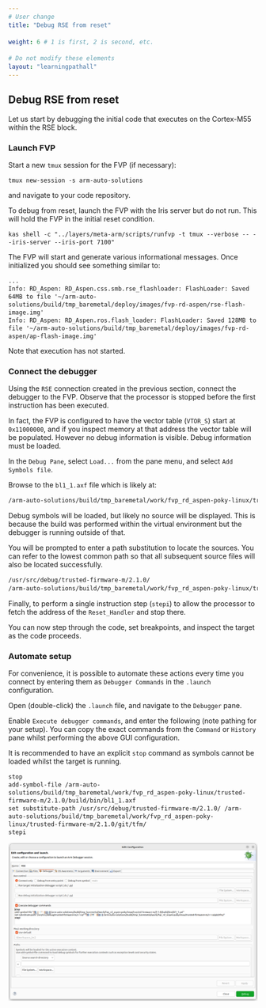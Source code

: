 ```yaml
---
# User change
title: "Debug RSE from reset"

weight: 6 # 1 is first, 2 is second, etc.

# Do not modify these elements
layout: "learningpathall"
---
```


## Debug RSE from reset

Let us start by debugging the initial code that executes on the Cortex-M55 within the RSE block.

### Launch FVP

Start a new `tmux` session for the FVP (if necessary):
```command
tmux new-session -s arm-auto-solutions
```
and navigate to your code repository.

To debug from reset, launch the FVP with the Iris server but do not run. This will hold the FVP in the initial reset condition.

```command
kas shell -c "../layers/meta-arm/scripts/runfvp -t tmux --verbose -- --iris-server --iris-port 7100"
```
The FVP will start and generate various informational messages. Once initialized you should see something similar to:

```output
...
Info: RD_Aspen: RD_Aspen.css.smb.rse_flashloader: FlashLoader: Saved 64MB to file '~/arm-auto-solutions/build/tmp_baremetal/deploy/images/fvp-rd-aspen/rse-flash-image.img'
Info: RD_Aspen: RD_Aspen.ros.flash_loader: FlashLoader: Saved 128MB to file '~/arm-auto-solutions/build/tmp_baremetal/deploy/images/fvp-rd-aspen/ap-flash-image.img'
```

Note that execution has not started.

### Connect the debugger

Using the `RSE` connection created in the previous section, connect the debugger to the FVP. Observe that the processor is stopped before the first instruction has been executed.

In fact, the FVP is configured to have the vector table (`VTOR_S`) start at `0x11000000`, and if you inspect memory at that address the vector table will be populated. However no debug information is visible. Debug information must be loaded.

In the `Debug Pane`, select `Load...` from the pane menu, and select `Add Symbols file`.

Browse to the `bl1_1.axf` file which is likely at:

``` bash
/arm-auto-solutions/build/tmp_baremetal/work/fvp_rd_aspen-poky-linux/trusted-firmware-m/2.1.0/build/bin/bl1_1.axf
```
Debug symbols will be loaded, but likely no source will be displayed. This is because the build was performed within the virtual environment but the debugger is running outside of that.

You will be prompted to enter a path substitution to locate the sources. You can refer to the lowest common path so that all subsequent source files will also be located successfully.

``` bash
/usr/src/debug/trusted-firmware-m/2.1.0/
/arm-auto-solutions/build/tmp_baremetal/work/fvp_rd_aspen-poky-linux/trusted-firmware-m/2.1.0/git/tfm/"
```
Finally, to perform a single instruction step (`stepi`) to allow the processor to fetch the address of the `Reset_Handler` and stop there.

You can now step through the code, set breakpoints, and inspect the target as the code proceeds.

### Automate setup

For convenience, it is possible to automate these actions every time you connect by entering them as `Debugger Commands` in the `.launch` configuration.

Open (double-click) the `.launch` file, and navigate to the `Debugger` pane.

Enable `Execute debugger commands`, and enter the following (note pathing for your setup). You can copy the exact commands from the `Command` or `History` pane whilst performing the above GUI configuration.

It is recommended to have an explicit `stop` command as symbols cannot be loaded whilst the target is running.

``` text
stop
add-symbol-file /arm-auto-solutions/build/tmp_baremetal/work/fvp_rd_aspen-poky-linux/trusted-firmware-m/2.1.0/build/bin/bl1_1.axf
set substitute-path /usr/src/debug/trusted-firmware-m/2.1.0/ /arm-auto-solutions/build/tmp_baremetal/work/fvp_rd_aspen-poky-linux/trusted-firmware-m/2.1.0/git/tfm/
stepi
```
![Debugger pane](debugger_commands.png)
